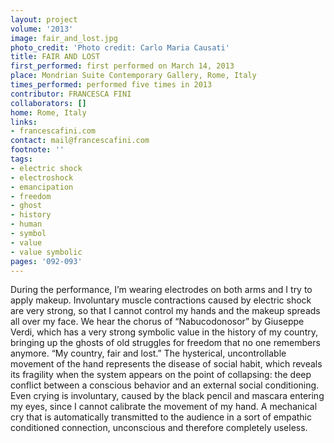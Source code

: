```yaml
---
layout: project
volume: '2013'
image: fair_and_lost.jpg
photo_credit: 'Photo credit: Carlo Maria Causati'
title: FAIR AND LOST
first_performed: first performed on March 14, 2013
place: Mondrian Suite Contemporary Gallery, Rome, Italy
times_performed: performed five times in 2013
contributor: FRANCESCA FINI
collaborators: []
home: Rome, Italy
links:
- francescafini.com
contact: mail@francescafini.com
footnote: ''
tags:
- electric shock
- electroshock
- emancipation
- freedom
- ghost
- history
- human
- symbol
- value
- value symbolic
pages: '092-093'
---
```


During the performance, I’m wearing electrodes on both arms and I try to apply makeup. Involuntary muscle contractions caused by electric shock are very strong, so that I cannot control my hands and the makeup spreads all over my face. We hear the chorus of “Nabucodonosor” by Giuseppe Verdi, which has a very strong symbolic value in the history of my country, bringing up the ghosts of old struggles for freedom that no one remembers anymore. “My country, fair and lost.” The hysterical, uncontrollable movement of the hand represents the disease of social habit, which reveals its fragility when the system appears on the point of collapsing: the deep conflict between a conscious behavior and an external social conditioning. Even crying is involuntary, caused by the black pencil and mascara entering my eyes, since I cannot calibrate the movement of my hand. A mechanical cry that is automatically transmitted to the audience in a sort of empathic conditioned connection, unconscious and therefore completely useless.
